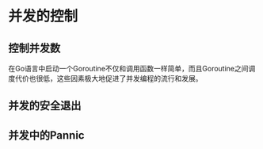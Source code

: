 # 并发的控制


## 控制并发数

在Go语言中启动一个Goroutine不仅和调用函数一样简单，而且Goroutine之间调度代价也很低，这些因素极大地促进了并发编程的流行和发展。




## 并发的安全退出




## 并发中的Pannic